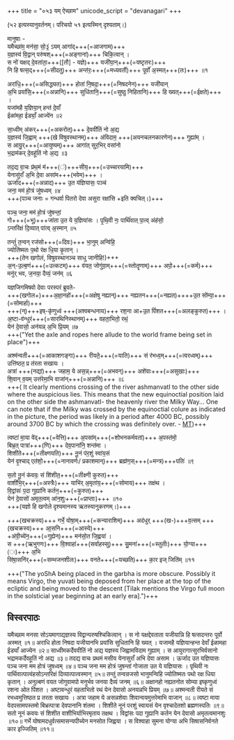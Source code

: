 +++
title = "०५३ यम् ऐच्छाम"
unicode_script = "devanagari"
+++

(५२ इत्यस्यानुवर्तनम्। परिचयो ५१ इत्यस्मिन् दृश्यताम्।)

मानुषाः -  
यमैच्छा॑म॒ मन॑सा॒ सो॒३॒॑ ऽयम् आगा॑द्+++(=आजगाम)+++  
य॒ज्ञस्य॑ वि॒द्वान् परु॑षश्+++(=अङ्गानां)+++ चिकि॒त्वान् ।  
स नो॑ यक्षद् दे॒वता॑ता॒+++([तौ] - यज्ञे)+++ यजी॑या॒न्+++(=यष्टृतरः)+++  
नि हि षत्स॒द्+++(=सीदतु)+++ अन्त॑रः॒+++(=मध्यवर्ती)+++ पूर्वो॑ अ॒स्मत्+++(तः)+++ ॥१

अरा॑धि॒+++(=असिद्ध्यत)+++ होता॑ नि॒षदा॒+++(=निषदनेन)+++ यजी॑यान्  
अ॒भि प्रयां॑सि॒+++(=अन्नानि)+++ सुधि॑तानि॒+++(=सुष्ठु निहितानि)+++ हि ख्यत्+++(=ईक्षते)+++ ।  
यजा॑महै य॒ज्ञिया॒न् हन्त॑ दे॒वाँ  
ईळा॑महा॒ ईड्याँ॒ आज्ये॑न ॥२

सा॒ध्वीम् अ॑कर्+++(=अकरोत्)+++ दे॒ववी॑तिं नो अ॒द्य  
य॒ज्ञस्य॑ जि॒ह्वाम् +++(खे विषुवस्थानम्)+++ अ॑विदाम॒ +++(अयनचलनकारणेन)+++ गुह्या॑म् ।  
स आयु॒र्+++(=आयुष्यम्)+++ आगा॑त् सुर॒भिर् वसा॑नो  
भ॒द्राम॑कर् दे॒वहू॑तिं नो अ॒द्य ॥३

तद॒द्य वा॒चः प्र॑थ॒मं म॑+++(ं)+++सीय॒+++(=उच्चारयामि)+++  
येनासु॑राँ अ॒भि दे॒वा असा॑म+++(भवेम)+++ ।  
ऊर्जा॑द+++(=अन्नाद)+++ उ॒त य॑ज्ञियासः॒ पञ्च॑  
जना॒ मम॑ हो॒त्रं जु॑षध्वम् ॥४  
+++(पञ्च जनाः = गन्धर्वा पितरो देवा असुरा रक्षांसि +इति क्वचित्।)+++

पञ्च॒ जना॒ मम॑ हो॒त्रं जु॑षन्तां॒  
गो+++(=भू)+++जा॑ता उ॒त ये य॒ज्ञिया॑सः ।
पृ॒थि॒वी नः॒ पार्थि॑वात् पा॒त्व् अंह॑सो॒  
ऽन्तरि॑क्षं दि॒व्यात् पा॑त्व् अ॒स्मान् ॥५

तन्तुं॑ त॒न्वन् रज॑सो+++(=दिवः)+++ भा॒नुम् अन्वि॑हि॒  
ज्योति॑ष्मतः प॒थो र॑क्ष धि॒या कृ॒तान् ।  
+++(तेन खगोलं, विषुवस्थानञ्च साधु जानीहि!)+++  
अ॒न्-उ॒ल्ब॒णं+++(=उत्कटम्)+++ व॑यत॒ जोगु॑वा॒म्+++(=स्तोतॄणाम्)+++ अपो॒+++(=कर्म)+++  
मनु॑र् भव, ज॒नया॒ दैव्यं॒ जन॑म् ॥६

यज्ञजिगमिषवो देवाः परस्परं ब्रुवते-  
+++(खगोल+)+++अ॒क्षा॒नहो॑+++(=अक्षेषु नह्यान्)+++ नह्यतन+++(=नह्यत)++++उ॒त सो॑म्या॒+++(=सोमार्हा)+++   
+++(न्)+++इष्-कृ॑णुध्वं +++(अश्वबन्धनाय)+++ रश॒ना आ+उ॒त पिं॑शत+++(=अलङ्कुरुत)+++ ।  
अ॒ष्टा-व॑न्धुरं+++(=सारथिनिस्थानम्)+++ वहता॒भितो॒ रथं॒  
येन॑ दे॒वासो॒ अन॑यन्न् अ॒भि प्रि॒यम् ॥७  
+++("Yet the axle and ropes here allude to the world frame being set in place")+++

अश्म॑न्वती+++(=आकाशगङ्गा)+++ रीयते॒+++(=याति)+++ सं र॑भध्व॒म्+++(=त्वरध्वम्)+++  
उत्ति॑ष्ठत॒ प्र त॑रता सखायः ।  
अत्रा॑ +++(नद्यां)+++ जहाम॒ ये अस॒न्न्+++(=अभवन्)+++ अशे॑वाः+++(=असुखाः)+++  
शि॒वान् व॒यम् उत्त॑रेमा॒भि वाजा॑न्+++(=अन्नानि)+++ ॥८  
+++( It clearly mentions crossing of the river ashmanvatI to the other side where the auspicious lies. This means that the new equinoctial position laid on the other side the ashmanvatI- the heavenly river the Milky Way... One can note that if the Milky was crossed by the equinoctial colure as indicated in the picture, the period was likely in a period after 4000 BC, possibly around 3700 BC by which the crossing was definitely over. - [MT](https://manasataramgini.wordpress.com/2006/11/26/the-crossing-of-ashmanvati/))+++

त्वष्टा॑ मा॒या वे॑द्+++(=वेत्ति)+++ अ॒पसा॑म्+++(=शोभनकर्मवतां)+++ अ॒पस्त॑मो॒  
बिभ्र॒त् पात्रा॑+++(णि)+++ देव॒पाना॑नि॒ शन्त॑मा ।  
शिशी॑ते+++(=तीक्ष्णयति)+++ नू॒नं प॑र॒शुं स्वा॑य॒सं  
येन॑ वृ॒श्चाद् एत॑शो॒+++(=नानावर्णः/ प्रकाशमान्)+++ ब्रह्म॑ण॒स्+++(=मन्त्र)+++पतिः॑ ॥९

स॒तो नू॒नं क॑वयः॒ सं शि॑शीत॒+++(=तीक्ष्णी कुरुत)+++  
वाशी॑भि॒र्+++(=अस्त्रैः)+++ याभि॑र् अ॒मृता॑य॒+++(=सोमाय)+++ तक्ष॑थ ।  
वि॒द्वांसः॑ प॒दा गुह्या॑नि कर्तन॒+++(=कुरुत)+++  
येन॑ दे॒वासो॑ अमृत॒त्वम् आ॑न॒शुः+++(=प्राप्ताः)+++ ॥१०  
+++(यज्ञो हि खगोले दृश्यमानस्य ऋतस्यानुकरणम्।)+++

+++(खचक्रस्य)+++ गर्भे॒ योषा॒म्+++(=कन्याराशिम्)+++ अद॑धुर् +++(ख-)+++व॒त्सम् +++(खचक्रस्य)+++ आ॒सनि+++(=आस्ये)+++  
+अ॑पी॒च्ये॑न॒+++(=गुह्येन)+++ मन॑सो॒त जि॒ह्वया॑ ।  
स +++(ऋभुगणः)+++ वि॒श्वाहा॑+++(सर्वाहस्सु)+++ सु॒मना॑+++(=स्तुतीः)+++ यो॒ग्या+++(ः)+++ अ॒भि  
सि॑षा॒सनि॑र्+++(=सम्भजनशीलः)+++ वनते+++(=यच्छति)+++ का॒र इज् जिति॑म् ॥११

+++("The yoShA being placed in the garbha is more obscure. Possibly it means Virgo, the yuvati being deposed from her place at the top of the ecliptic and being moved to the descent [Tilak mentions the Virgo full moon in the solsticial year beginning at an early era].")+++

## विस्वरपाठः
यमैच्छाम मनसा सोऽयमागाद्यज्ञस्य विद्वान्परुषश्चिकित्वान् ।
स नो यक्षद्देवताता यजीयान्नि हि षत्सदन्तरः पूर्वो अस्मत् ॥१॥
अराधि होता निषदा यजीयानभि प्रयांसि सुधितानि हि ख्यत् ।
यजामहै यज्ञियान्हन्त देवाँ ईळामहा ईड्याँ आज्येन ॥२॥
साध्वीमकर्देववीतिं नो अद्य यज्ञस्य जिह्वामविदाम गुह्याम् ।
स आयुरागात्सुरभिर्वसानो भद्रामकर्देवहूतिं नो अद्य ॥३॥
तदद्य वाचः प्रथमं मसीय येनासुराँ अभि देवा असाम ।
ऊर्जाद उत यज्ञियासः पञ्च जना मम होत्रं जुषध्वम् ॥४॥
पञ्च जना मम होत्रं जुषन्तां गोजाता उत ये यज्ञियासः ।
पृथिवी नः पार्थिवात्पात्वंहसोऽन्तरिक्षं दिव्यात्पात्वस्मान् ॥५॥
तन्तुं तन्वन्रजसो भानुमन्विहि ज्योतिष्मतः पथो रक्ष धिया कृतान् ।
अनुल्बणं वयत जोगुवामपो मनुर्भव जनया दैव्यं जनम् ॥६॥
अक्षानहो नह्यतनोत सोम्या इष्कृणुध्वं रशना ओत पिंशत ।
अष्टावन्धुरं वहताभितो रथं येन देवासो अनयन्नभि प्रियम् ॥७॥
अश्मन्वती रीयते सं रभध्वमुत्तिष्ठत प्र तरता सखायः ।
अत्रा जहाम ये असन्नशेवाः शिवान्वयमुत्तरेमाभि वाजान् ॥८॥
त्वष्टा माया वेदपसामपस्तमो बिभ्रत्पात्रा देवपानानि शंतमा ।
शिशीते नूनं परशुं स्वायसं येन वृश्चादेतशो ब्रह्मणस्पतिः ॥९॥
सतो नूनं कवयः सं शिशीत वाशीभिर्याभिरमृताय तक्षथ ।
विद्वांसः पदा गुह्यानि कर्तन येन देवासो अमृतत्वमानशुः ॥१०॥
गर्भे योषामदधुर्वत्समासन्यपीच्येन मनसोत जिह्वया ।
स विश्वाहा सुमना योग्या अभि सिषासनिर्वनते कार इज्जितिम् ॥११॥

